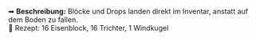 
➡ **Beschreibung:** Blöcke und Drops landen direkt im Inventar, anstatt auf dem Boden zu fallen.  
📖 Rezept: 16 Eisenblock, 16 Trichter, 1 Windkugel 